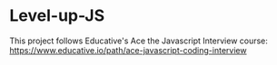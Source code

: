 # Level-up-JS

This project follows Educative's Ace the Javascript Interview course: https://www.educative.io/path/ace-javascript-coding-interview

